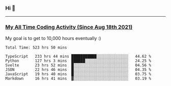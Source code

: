 ### Hi 🙂

---

### <a href="https://wakatime.com/@Eroxl">My All Time Coding Activity (Since Aug 18th 2021)</a>
My goal is to get to 10,000 hours eventually :)
<!--START_SECTION:waka-->

```text
Total Time: 523 hrs 50 mins

TypeScript   233 hrs 44 mins ███████████░░░░░░░░░░░░░░   44.62 %
Python       127 hrs 3 mins  ██████░░░░░░░░░░░░░░░░░░░   24.25 %
Svelte       23 hrs 52 mins  █░░░░░░░░░░░░░░░░░░░░░░░░   04.56 %
JSON         22 hrs 46 mins  █░░░░░░░░░░░░░░░░░░░░░░░░   04.35 %
JavaScript   19 hrs 40 mins  █░░░░░░░░░░░░░░░░░░░░░░░░   03.75 %
Markdown     16 hrs 41 mins  ▓░░░░░░░░░░░░░░░░░░░░░░░░   03.19 %
```

<!--END_SECTION:waka-->
